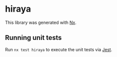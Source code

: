 # hiraya

This library was generated with [Nx](https://nx.dev).

## Running unit tests

Run `nx test hiraya` to execute the unit tests via [Jest](https://jestjs.io).

